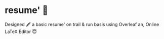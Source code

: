 # resume' 📝
Designed 🖋️ a basic resume' on trail & run basis using Overleaf an, Online LaTeX Editor 😇

